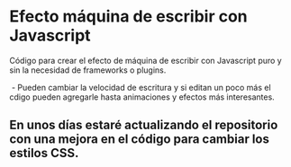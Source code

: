# Efecto máquina de escribir con Javascript
Código para crear el efecto de máquina de escribir con Javascript puro y sin la necesidad de frameworks o plugins.



  - Pueden cambiar la velocidad de escritura  y si editan un poco más el cdigo pueden agregarle hasta animaciones y efectos más interesantes. 
  
## En unos días estaré actualizando el repositorio con una mejora en el código para cambiar los estilos CSS. 
